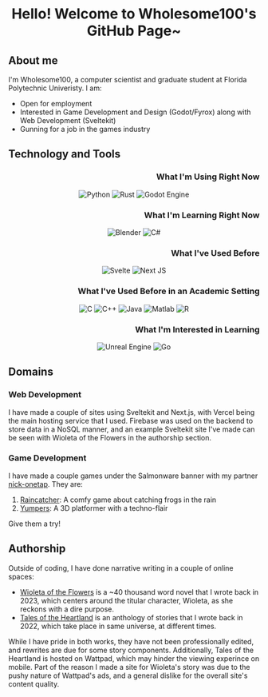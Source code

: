 <h1 align="center">Hello! Welcome to Wholesome100's GitHub Page~</h1>

## About me
I'm Wholesome100, a computer scientist and graduate student at Florida Polytechnic Univeristy. I am:
- Open for employment
- Interested in Game Development and Design (Godot/Fyrox) along with Web Development (Sveltekit)
- Gunning for a job in the games industry

## Technology and Tools

<h3 align="right">What I'm Using Right Now</h3>
<p align="center">
  <img src="https://img.shields.io/badge/Python-3776AB?style=for-the-badge&logo=python&logoColor=white" alt="Python"/>
  <img src="https://img.shields.io/badge/Rust-000000?style=for-the-badge&logo=rust&logoColor=white" alt="Rust"/>
  <img src="https://img.shields.io/badge/Godot_Engine-478CBF?style=for-the-badge&logo=godot-engine&logoColor=white" alt="Godot Engine"/>
</p>

<h3 align="right">What I'm Learning Right Now</h3>
<p align="center">
  <img src="https://img.shields.io/badge/Blender-F5792A?style=for-the-badge&logo=blender&logoColor=white" alt="Blender"/>
  <img src="https://img.shields.io/badge/C%23-239120?style=for-the-badge&logo=c-sharp&logoColor=white" alt="C#"/>
</p>

<h3 align="right">What I've Used Before</h3>
<p align="center">
  <img src="https://img.shields.io/badge/Svelte-4A4A55?style=for-the-badge&logo=svelte&logoColor=FF3E00" alt="Svelte"/>
  <img src="https://img.shields.io/badge/Next-black?style=for-the-badge&logo=next.js&logoColor=white" alt="Next JS"/>
</p>

<h3 align="right">What I've Used Before in an Academic Setting</h3>
<p align="center">
  <img src="https://img.shields.io/badge/C-00599C?style=for-the-badge&logo=c&logoColor=white" alt="C"/>
  <img src="https://img.shields.io/badge/C%2B%2B-00599C?style=for-the-badge&logo=c%2B%2B&logoColor=white" alt="C++"/>
  <img src="https://img.shields.io/badge/Java-ED8B00?style=for-the-badge&logo=openjdk&logoColor=white" alt="Java"/>
  <img src="https://img.shields.io/badge/MATLAB-0076A8?style=for-the-badge&logo=mathworks&logoColor=white" alt="Matlab"/>
  <img src="https://img.shields.io/badge/R-276DC3?style=for-the-badge&logo=r&logoColor=white" alt="R"/>
</p>

<h3 align="right">What I'm Interested in Learning</h3>
<p align="center">
  <img src="https://img.shields.io/badge/Unreal%20Engine-313131?style=for-the-badge&logo=unreal-engine&logoColor=white" alt="Unreal Engine"/>
  <img src="https://img.shields.io/badge/Go-00ADD8?style=for-the-badge&logo=go&logoColor=white" alt="Go"/>
</p>

## Domains
### Web Development
I have made a couple of sites using Sveltekit and Next.js, with Vercel being the main hosting service that I used. Firebase was used on the backend to store data in a NoSQL manner, and an example Sveltekit site I've made can be seen with Wioleta of the Flowers in the authorship section.

### Game Development
I have made a couple games under the Salmonware banner with my partner [nick-onetap](https://github.com/nick-onetap). They are:
1. [Raincatcher](https://salmonware.itch.io/raincatcher): A comfy game about catching frogs in the rain
2. [Yumpers](https://salmonware.itch.io/yumpers): A 3D platformer with a techno-flair

Give them a try!

## Authorship
Outside of coding, I have done narrative writing in a couple of online spaces:
- [Wioleta of the Flowers](https://www.wioletaoftheflowers.com/) is a ~40 thousand word novel that I wrote back in 2023, which centers around the titular character, Wioleta, as she reckons with a dire purpose.
- [Tales of the Heartland](https://www.wattpad.com/story/364388129-tales-of-the-heartland) is an anthology of stories that I wrote back in 2022, which take place in same universe, at different times.

While I have pride in both works, they have not been professionally edited, and rewrites are due for some story components.
Additionally, Tales of the Heartland is hosted on Wattpad, which may hinder the viewing experince on mobile.
Part of the reason I made a site for Wioleta's story was due to the pushy nature of Wattpad's ads, and a general dislike for the overall site's content quality.
